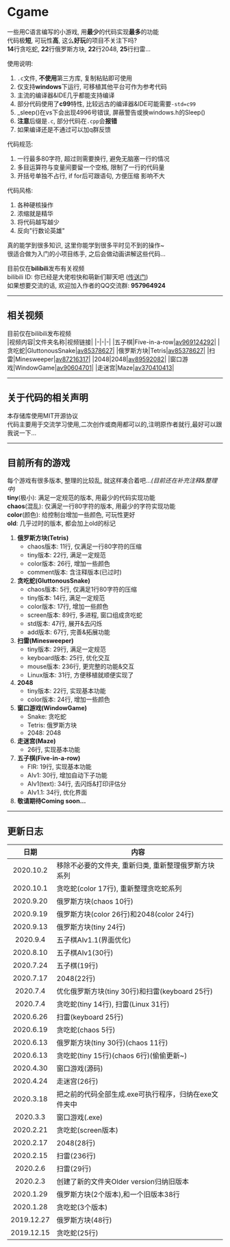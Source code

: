 # Cgame
一些用C语言编写的小游戏, 用**最少**的代码实现**最多**的功能  
代码极**短**, 可玩性**高**, 这么**好玩**的项目不关注下吗?  
**14**行贪吃蛇, **22**行俄罗斯方块, **22**行2048, **25**行扫雷...  

使用说明:
1. `.c`文件, **不使用**第三方库, 复制粘贴即可使用
2. 仅支持**windows**下运行, 可移植其他平台可作为参考代码
3. 主流的编译器&IDE几乎都能支持编译
4. 部分代码使用了**c99**特性, 比较远古的编译器&IDE可能需要`-std=c99`
5. _sleep()在vs下会出现4996号错误, 屏蔽警告或换windows.h的Sleep()
6. **注意**后缀是`.c`, 部分代码在`.cpp`会**报错**
7. 如果编译还是不通过可以加q群反馈

代码规范:
1. 一行最多80字符, 超过则需要换行, 避免无脑塞一行的情况
2. 多目运算符与变量间要留一个空格, 限制了一行的代码量
3. 开括号单独不占行, if for后可跟语句, 方便压缩 影响不大

代码风格:
1. 各种硬核操作
3. 浓缩就是精华
4. 将代码越写越少
2. 反向"行数论英雄"

真的能学到很多知识, 这里你能学到很多平时见不到的操作~  
很适合做为入门的小项目练手, 之后会做动画讲解这些代码...

目前仅在**bilibili**发布有关视频  
bilibili ID: 你已经是大佬啦快和萌新们聊天吧 ([传送门](https://space.bilibili.com/345058248))  
如果想要交流的话, 欢迎加入作者的QQ交流群: **957964924**  
* * *
## 相关视频
目前仅在bilibili发布视频  
|视频内容|文件夹名称|视频链接|
|-|-|-|
|五子棋|Five-in-a-row|[av969124292](https://www.bilibili.com/video/av969124292)|
|贪吃蛇|GluttonousSnake|[av85378627](https://www.bilibili.com/video/av85378627/)|
|俄罗斯方块|Tetris|[av85378627](https://www.bilibili.com/video/av85378627/)|
|扫雷|Minesweeper|[av87216317](https://www.bilibili.com/video/av87216317/)|
|2048|2048|[av89592082](https://www.bilibili.com/video/av89592082/)|
|窗口游戏|WindowGame|[av90604701](https://www.bilibili.com/video/av90604701/)|
|走迷宫|Maze|[av370410413](https://www.bilibili.com/video/av370410413)|
* * *
## 关于代码的相关声明
本存储库使用MIT开源协议  
代码主要用于交流学习使用,二次创作或商用都可以的,注明原作者就行,最好可以跟我说一下...  
* * *
## 目前所有的游戏
每个游戏有很多版本, 整理的比较乱, 就这样凑合着吧...*(目前还在补充注释&整理中)*  
**tiny**(极小): 满足一定规范的版本, 用最少的代码实现功能  
**chaos**(混乱): 仅满足一行80字符的版本, 用最少的字符实现功能  
**color**(颜色): 给控制台增加一些颜色, 可玩性更好  
**old**: 几乎过时的版本, 都会加上old的标记  
1. **俄罗斯方块(Tetris)**
    * chaos版本: 11行, 仅满足一行80字符的压缩
    * tiny版本: 22行, 满足一定规范
    * color版本: 26行, 增加一些颜色
    * comment版本: 含注释版本(已过时)
2. **贪吃蛇(GluttonousSnake)**
    * chaos版本: 5行, 仅满足1行80字符的压缩
    * tiny版本: 14行, 满足一定规范
    * color版本: 17行, 增加一些颜色
    * screen版本: 89行, 多进程, 窗口组成贪吃蛇
    * std版本: 47行, 展开&去闪烁
    * add版本: 67行, 完善&拓展功能
3. **扫雷(Minesweeper)**
    * tiny版本: 29行, 满足一定规范
    * keyboard版本: 25行, 优化交互
    * mouse版本: 236行, 更完整的功能&交互
    * Linux版本: 31行, 方便移植就顺便实现了
4. **2048**
    * tiny版本: 22行, 实现基本功能
    * color版本: 24行, 增加一些颜色
5. **窗口游戏(WindowGame)**
    * Snake: 贪吃蛇
    * Tetris: 俄罗斯方块
    * 2048: 2048
6. **走迷宫(Maze)**
    * 26行, 实现基本功能
7. **五子棋(Five-in-a-row)**
    * FIR: 19行, 实现基本功能
    * AIv1: 30行, 增加自动下子功能
    * AIv1(text): 34行, 去闪烁&打印评估分
    * AIv1.1: 34行, 优化界面
8. **敬请期待Coming soon...**
* * *
## 更新日志
|日期|内容|
|:-:|-|
|2020.10.2| 移除不必要的文件夹, 重新归类, 重新整理俄罗斯方块系列
|2020.10.1| 贪吃蛇(color 17行), 重新整理贪吃蛇系列
|2020.9.20| 俄罗斯方块(chaos 10行)
|2020.9.19| 俄罗斯方块(color 26行)和2048(color 24行)
|2020.9.13| 俄罗斯方块(tiny 24行)
|2020.9.4| 五子棋AIv1.1(界面优化)
|2020.8.10| 五子棋AIv1(30行)
|2020.7.24| 五子棋(19行)
|2020.7.17| 2048(22行)
|2020.7.4| 优化俄罗斯方块(tiny 30行)和扫雷(keyboard 25行)
|2020.7.4| 贪吃蛇(tiny 14行), 扫雷(Linux 31行)
|2020.6.26| 扫雷(keyboard 25行)
|2020.6.19| 贪吃蛇(chaos 5行)
|2020.6.13| 俄罗斯方块(tiny 30行)(chaos 11行)
|2020.6.13| 贪吃蛇(tiny 15行)(chaos 6行)(偷偷更新~)
|2020.4.30| 窗口游戏(源码)
|2020.4.24| 走迷宫(26行)
|2020.3.18| 把之前的代码全部生成.exe可执行程序，归纳在exe文件夹中
|2020.3.3| 窗口游戏(.exe)
|2020.2.21| 贪吃蛇(screen版本)
|2020.2.17| 2048(28行)
|2020.2.15| 扫雷(236行)
|2020.2.6| 扫雷(29行)
|2020.2.3| 创建了新的文件夹Older version归纳旧版本
|2020.1.29| 俄罗斯方块(2个版本),和一个旧版本38行
|2020.1.28| 贪吃蛇(3个版本)
|2019.12.27| 俄罗斯方块(48行)
|2019.12.15| 贪吃蛇(25行)
